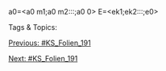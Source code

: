 a0=<a0
m 1;a0
m 2:::;a0
0>
E=<ek 1;ek 2:::;e0>

   Tags & Topics:
   

[Previous: #KS_Folien_191](KS_Folien_191.md)

[Next: #KS_Folien_191](KS_Folien_191.md)